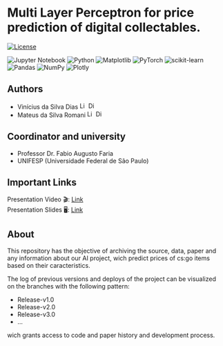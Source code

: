 # Multi Layer Perceptron for price prediction of digital collectables.

[![License](https://img.shields.io/github/license/get-icon/geticon)](https://github.com/get-icon/geticon/blob/master/LICENSE "License")

![Jupyter Notebook](https://img.shields.io/badge/jupyter-%23FA0F00.svg?style=for-the-badge&logo=jupyter&logoColor=white)
![Python](https://img.shields.io/badge/python-3670A0?style=for-the-badge&logo=python&logoColor=ffdd54)
![Matplotlib](https://img.shields.io/badge/Matplotlib-%23ffffff.svg?style=for-the-badge&logo=Matplotlib&logoColor=black)
![PyTorch](https://img.shields.io/badge/PyTorch-%23EE4C2C.svg?style=for-the-badge&logo=PyTorch&logoColor=white)
![scikit-learn](https://img.shields.io/badge/scikit--learn-%23F7931E.svg?style=for-the-badge&logo=scikit-learn&logoColor=white)
![Pandas](https://img.shields.io/badge/pandas-%23150458.svg?style=for-the-badge&logo=pandas&logoColor=white)
![NumPy](https://img.shields.io/badge/numpy-%23013243.svg?style=for-the-badge&logo=numpy&logoColor=white)
![Plotly](https://img.shields.io/badge/Plotly-%233F4F75.svg?style=for-the-badge&logo=plotly&logoColor=white)

## Authors
 - Vinícius da Silva Dias <a href="https://www.linkedin.com/in/weinstag/" title="Linkedin"><img src="https://github.com/get-icon/geticon/raw/master/icons/linkedin-icon.svg" alt="Linkedin" width="16px" height="16px"></a> <a href="https://discord.gg/YKsWQadWX" title="Discord"><img src="https://github.com/get-icon/geticon/raw/master/icons/discord.svg" alt="Discord" width="16px" height="16px"></a> 
 - Mateus da Silva Romani <a href="https://www.linkedin.com/in/mateus-r-29463b138/" title="Linkedin"><img src="https://github.com/get-icon/geticon/raw/master/icons/linkedin-icon.svg" alt="Linkedin" width="16px" height="16px"></a> <a href="https://discord.gg/YKsWQadWX" title="Discord"><img src="https://github.com/get-icon/geticon/raw/master/icons/discord.svg" alt="Discord" width="16px" height="16px"></a>

## Coordinator and university
 - Professor Dr. Fabio Augusto Faria
 - UNIFESP (Universidade Federal de São Paulo)

## Important Links
Presentation Video 🎬: [Link](https://www.youtube.com)
<br>
Presentation Slides 🖥: [Link](https://docs.google.com/presentation/d/1zRJwIjo1zNF-4iQJLET_PU__Oj06Uxylkto_8g2JZ9U/edit?usp=sharing)


## About

This repository has the objective of archiving the source, data, paper and any information about our AI project, wich predict prices of cs:go items based on their caracteristics.

The log of previous versions and deploys of the project can be visualized on the branches with the following pattern:
 - Release-v1.0
 - Release-v2.0
 - Release-v3.0
 - ...
   
wich grants access to code and paper history and development process.
